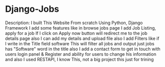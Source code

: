 # Django-Jobs

Description: I built This Website From scratch Using Python, Django Framework I add some features like in browse jobs page I add Job Listing, apply for a job If I click on Apply now button will redirect me to the job details page also I can add my details and upload file also I add Filters like if I write in the Title field software This will filter all jobs and output just jobs has "Software" word in the title also I add a contact form to get in touch with users login panel & Register and ability for users to change his information and also I used RESTAPI, I know This, not a big project this just for trining
